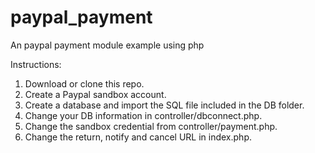 # paypal_payment
An paypal payment module example using php

Instructions:
1. Download or clone this repo.
2. Create a Paypal sandbox account.
3. Create a database and import the SQL file included in the DB folder.
4. Change your DB information in controller/dbconnect.php.
5. Change the sandbox credential from controller/payment.php.
6. Change the return, notify and cancel URL in index.php. 
